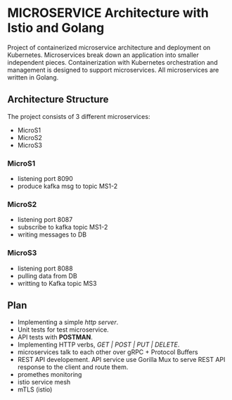 # MICROSERVICE Architecture with Istio and Golang

Project of containerized microservice architecture and deployment on Kubernetes.
Microservices break down an application into smaller independent pieces.
Containerization with Kubernetes orchestration and management is designed to support microservices.
All microservices are written in Golang.

## Architecture Structure

The project consists of 3 different microservices:
* MicroS1
* MicroS2
* MicroS3

### MicroS1
* listening port 8090
* produce kafka msg to topic MS1-2

### MicroS2
* listening port 8087
* subscribe to kafka topic MS1-2
* writing messages to DB

### MicroS3
* listening port 8088
* pulling data from DB
* writting to Kafka topic MS3


## Plan
* Implementing a simple *http server*.
* Unit tests for test microservice.
* API tests with **POSTMAN**.
* Implementing HTTP verbs, _GET | POST | PUT | DELETE_.
* microservices talk to each other over gRPC + Protocol Buffers
* REST API developement. API service use Gorilla Mux to serve REST API response to the client and route them.
* promethes monitoring
* istio service mesh
* mTLS (istio)